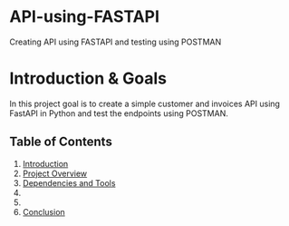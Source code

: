 # API-using-FASTAPI
Creating API using FASTAPI and testing using POSTMAN

# Introduction & Goals
In this project goal is to create a simple customer and invoices API using FastAPI in Python and test the endpoints using POSTMAN.

## Table of Contents
1. [Introduction](#introduction)
2. [Project Overview](#project-overview)
3. [Dependencies and Tools](#dependencies-and-tools)
4. [](#dockerizing-the-application)
5. [](#building-and-pushing-the-docker-image)
6. [Conclusion](#conclusion)







